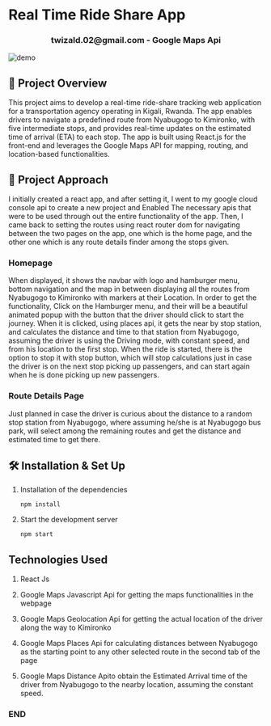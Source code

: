 <h1>Real Time Ride Share App</h1>

<h3 align="center"><a>twizald.02@gmail.com</a> - Google Maps Api</h3>

![demo](/ride-share.png)

## 🚨 Project Overview

This project aims to develop a real-time ride-share tracking web application for a transportation agency operating in Kigali, Rwanda. The app enables drivers to navigate a predefined route from Nyabugogo to Kimironko, with five intermediate stops, and provides real-time updates on the estimated time of arrival (ETA) to each stop. The app is built using React.js for the front-end and leverages the Google Maps API for mapping, routing, and location-based functionalities.

## 🚨 Project Approach

I initially created a react app, and after setting it, I went to my google cloud console api to create a new project and Enabled The necessary apis that were to be used through out the entire functionality of the app. Then, I came back to setting the routes using react router dom for navigating between the two pages on the app, one which is the home page, and the other one which is any route details finder among the stops given.

### Homepage

When displayed, it shows the navbar with logo and hamburger menu, bottom navigation and the map in between displaying all the routes from Nyabugogo to Kimironko with markers at their Location. In order to get the functionality, Click on the Hamburger menu, and their will be a beautiful animated popup with the button that the driver should click to start the journey. When it is clicked, using places api, it gets the near by stop station, and calculates the distance and time to that station from Nyabugogo, assuming the driver is using the Driving mode, with constant speed, and from his location to the first stop. When the ride is started, there is the option to stop it with stop button, which will stop calculations just in case the driver is on the next stop picking up passengers, and can start again when he is done picking up new passengers.

### Route Details Page

Just planned in case the driver is curious about the distance to a random stop station from Nyabugogo, where assuming he/she is at Nyabugogo bus park, will select among the remaining routes and get the distance and estimated time to get there.

## 🛠 Installation & Set Up

1. Installation of the dependencies

   ```sh
   npm install
   ```

2. Start the development server

   ```sh
   npm start
   ```

## Technologies Used

1. React Js

2. Google Maps Javascript Api for getting the maps functionalities in the webpage

3. Google Maps Geolocation Api for getting the actual location of the driver along the way to Kimironko

4. Google Maps Places Api for calculating distances between Nyabugogo as the starting point to any other selected route in the second tab of the page

5. Google Maps Distance Apito obtain the Estimated Arrival time of the driver from Nyabugogo to the nearby location, assuming the constant speed.

### END
